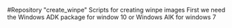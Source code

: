 #Repository "create_winpe"
Scripts for creating winpe images
First we need the Windows ADK package for window 10 or Windows AIK for windows 7

